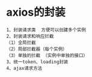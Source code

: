 # axios的封装

```
1、封装请求类  方便可以创建多个实例
2、封装请求和响应拦截 
（1）全局拦截
（2）局部拦截器（每个实例）
（3）单独的拦截 （实例中单独的接口）
3、统一token、loading封装
4、ajax请求方法
```
